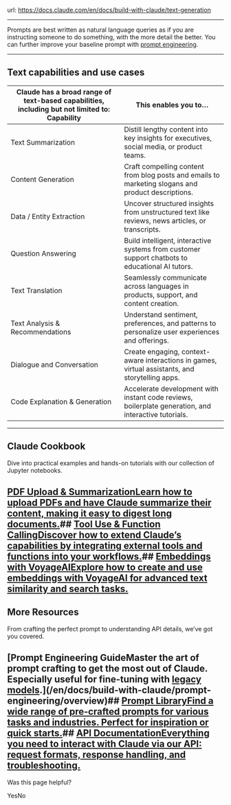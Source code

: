 url: https://docs.claude.com/en/docs/build-with-claude/text-generation

---

Prompts are best written as natural language queries as if you are instructing someone to do something, with the more detail the better. You can further improve your baseline prompt with [prompt engineering](/en/docs/build-with-claude/prompt-engineering/overview).

* * *

## Text capabilities and use cases

Claude has a broad range of text-based capabilities, including but not limited to: Capability| This enables you to…
---|---
Text Summarization| Distill lengthy content into key insights for executives, social media, or product teams.
Content Generation| Craft compelling content from blog posts and emails to marketing slogans and product descriptions.
Data / Entity Extraction| Uncover structured insights from unstructured text like reviews, news articles, or transcripts.
Question Answering| Build intelligent, interactive systems from customer support chatbots to educational AI tutors.
Text Translation| Seamlessly communicate across languages in products, support, and content creation.
Text Analysis & Recommendations| Understand sentiment, preferences, and patterns to personalize user experiences and offerings.
Dialogue and Conversation| Create engaging, context-aware interactions in games, virtual assistants, and storytelling apps.
Code Explanation & Generation| Accelerate development with instant code reviews, boilerplate generation, and interactive tutorials.

* * *

## Claude Cookbook

Dive into practical examples and hands-on tutorials with our collection of Jupyter notebooks.

## [PDF Upload & SummarizationLearn how to upload PDFs and have Claude summarize their content, making it easy to digest long documents.](https://github.com/anthropics/anthropic-cookbook/blob/main/misc/pdf_upload_summarization.ipynb)## [Tool Use & Function CallingDiscover how to extend Claude’s capabilities by integrating external tools and functions into your workflows.](https://github.com/anthropics/anthropic-cookbook/tree/main/tool_use)## [Embeddings with VoyageAIExplore how to create and use embeddings with VoyageAI for advanced text similarity and search tasks.](https://github.com/anthropics/anthropic-cookbook/blob/main/third_party/VoyageAI/how_to_create_embeddings.md)

## More Resources

From crafting the perfect prompt to understanding API details, we’ve got you covered.

## [Prompt Engineering GuideMaster the art of prompt crafting to get the most out of Claude. Especially useful for fine-tuning with [legacy models](/en/docs/legacy-model-guide).](/en/docs/build-with-claude/prompt-engineering/overview)## [Prompt LibraryFind a wide range of pre-crafted prompts for various tasks and industries. Perfect for inspiration or quick starts.](/en/resources/prompt-library)## [API DocumentationEverything you need to interact with Claude via our API: request formats, response handling, and troubleshooting.](/en/api/overview)

Was this page helpful?

YesNo
